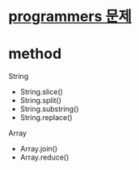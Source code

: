 # [programmers 문제](https://school.programmers.co.kr/learn/challenges?order=recent&languages=javascript)

# method

String

- String.slice()
- String.split()
- String.substring()
- String.replace()

Array

- Array.join()
- Array.reduce()
